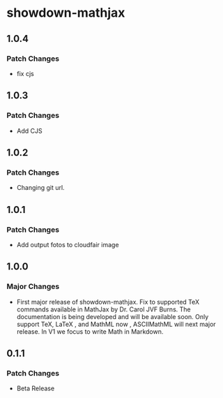 # showdown-mathjax

## 1.0.4

### Patch Changes

- fix cjs

## 1.0.3

### Patch Changes

- Add CJS

## 1.0.2

### Patch Changes

- Changing git url.

## 1.0.1

### Patch Changes

- Add output fotos to cloudfair image

## 1.0.0

### Major Changes

- First major release of showdown-mathjax. Fix to supported TeX commands available in MathJax by Dr. Carol JVF Burns. The documentation is being developed and will be available soon. Only support TeX, LaTeX , and MathML now , ASCIIMathML will next major release. In V1 we focus to write Math in Markdown.

## 0.1.1

### Patch Changes

- Beta Release
